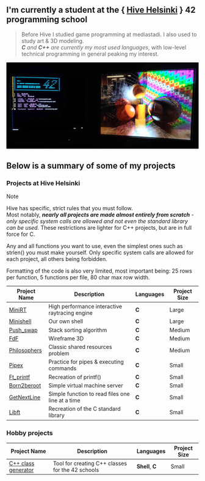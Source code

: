 ## I'm currently a student at the { [Hive Helsinki](https://www.hive.fi/) } 42 programming school

>Before Hive I studied game programming at mediastadi. I also used to study art & 3D modeling.<br/>
>***C*** *and* ***C++*** *are currently my most used languages*, with low-level technical programming in general peaking my interest.<br/>
<img src="https://github.com/susikohmelo/susikohmelo/blob/main/crt_minirt.jpg"/>

## Below is a summary of some of my projects

### Projects at Hive Helsinki
>[!NOTE]
>Hive has specific, strict rules that you must follow.<br/>
Most notably, ***nearly all projects are made almost entirely from scratch*** - *only specific system calls are allowed and not even the standard library can be used.* These restrictions are lighter for C++ projects, but are in full force for C.

Any and all functions you want to use, even the simplest ones such as strlen() you must make yourself. Only specific system calls are allowed for each project, all others being forbidden.

Formatting of the code is also very limited, most important being: 25 rows per function, 5 functions per file, 80 char max row width.

| Project Name  | Description | Languages | Project Size |
| ---------- | ------------- |-------------| --------- |
| [MiniRT](https://github.com/susikohmelo/minirt)            | High performance interactive raytracing engine                            | **C** | Large  |
| [Minishell](https://github.com/susikohmelo/minishell)      | Our own shell                                                             | **C** | Large  |
| [Push_swap](https://github.com/susikohmelo/push_swap)      | Stack sorting algorithm                                                   | **C** | Medium |
| [FdF](https://github.com/susikohmelo/FdF)                  | Wireframe 3D                                                              | **C** | Medium |
| [Philosophers](https://github.com/susikohmelo/philosophers)| Classic shared resources problem                                          | **C** | Medium |
| [Pipex](https://github.com/susikohmelo/pipex)              | Practice for pipes & executing commands                                   | **C** | Small |
| [Ft_printf](https://github.com/susikohmelo/ft_printf)      | Recreation of printf()                                                    | **C** | Small |
| [Born2beroot](https://github.com/susikohmelo/born2beroot)  | Simple virtual machine server                                             | **C** | Small |
| [GetNextLine](https://github.com/susikohmelo/getnextline)  | Simple function to read files one line at a time                          | **C** | Small |
| [Libft](https://github.com/susikohmelo/libft)              | Recreation of the C standard library                                      | **C** | Small |

### Hobby projects
| Project Name  | Description | Languages | Project Size |
| ---------- | ------------- |-------------| --------- |
| [C++ class generator](https://github.com/susikohmelo/42_cpp_class_generator) | Tool for creating C++ classes for the 42 schools | **Shell**, **C** | Small  |
